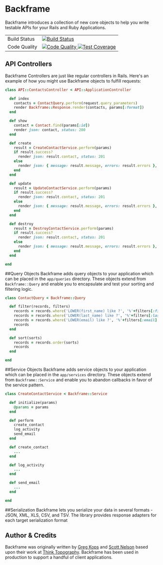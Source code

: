 # Backframe
Backframe introduces a collection of new core objects to help you write testable
APIs for your Rails and Ruby Applications.

<table>
  <tr>
    <td>Build Status</td>
    <td>
      <a href="https://circleci.com/gh/thinktopography/backframe">
        <img src="https://circleci.com/gh/thinktopography/backframe.png?style=shield&circle-token=510e9789fad82aaa0d6e18ee15f49724bea193f8" alt="Build Status" >
      </a>
    </td>
  </tr>
  <tr>
    <td>Code Quality</td>
    <td>
      <a href="https://codeclimate.com/github/thinktopography/backframe">
        <img src="https://codeclimate.com/github/thinktopography/backframe/badges/gpa.svg" alt="Code Quality">
      </a>
      <a href="https://codeclimate.com/github/thinktopography/backframe/coverage">
        <img src="https://codeclimate.com/github/thinktopography/backframe/badges/coverage.svg" alt="Test Coverage">
      </a>
    </td>
  </tr>
</table>

## API Controllers
Backframe Controllers are just like regular controllers in Rails. Here's an
example of how you might use Backframe objects to fulfill requests:

```Ruby
class API::ContactsController < API::ApplicationController

  def index
    contacts = ContactQuery.perform(request.query_parameters)
    render Backframe::Response.render(contacts, params[:format])
  end

  def show
    contact = Contact.find(params[:id])
    render json: contact, status: 200
  end

  def create
    result = CreateContactService.perform(params)
    if result.success?
      render json: result.contact, status: 201
    else
      render json: { message: result.message, errors: result.errors }, status: 422
    end
  end

  def update
    result = UpdateContactService.perform(params)
    if result.success?
      render json: result.contact, status: 201
    else
      render json: { message: result.message, errors: result.errors }, status: 422
    end
  end

  def destroy
    result = DestroyContactService.perform(params)
    if result.success?
      render json: result.contact, status: 201
    else
      render json: { message: result.message, errors: result.errors }, status: 422
    end
  end

end
```

##Query Objects
Backframe adds query objects to your application which can be placed in the
`app/queries` directory. These objects extend from `Backframe::Query` and enable
you to encapsulate and test your sorting and filtering logic.

```Ruby
class ContactQuery < Backframe::Query

  def filter(records, filters)
    records = records.where('LOWER(first_name) like ?', '%'+filters[:first_name].downcase+'%') if filters.key?(:first_name)
    records = records.where('LOWER(last_name) like ?', '%'+filters[:last_name].downcase+'%') if filters.key?(:last_name)
    records = records.where('LOWER(email) like ?', '%'+filters[:email].downcase+'%') if filters.key?(:email)
    records
  end

  def sort(sorts)
    records = records.order(sorts)
    records
  end

end
```

##Service Objects
Backframe adds service objects to your application which can be placed in the
`app/services` directory. These objects extend from `Backframe::Service` and
enable you to abandon callbacks in favor of the service pattern.

```Ruby
class CreateContactService < Backframe::Service

  def initialize(params)
    @params = params
  end

  def perform
    create_contact
    log_activity
    send_email
  end

  def create_contact
    ...
  end

  def log_activity
    ...
  end

  def send_email
    ...
  end

end
```

##Serialization
Backframe lets you serialize your data in several formats - JSON, XML, XLS, CSV,
and TSV. The library provides response adapters for each target serialization
format

## Author & Credits
Backframe was originally written by [Greg Kops](https://github.com/mochini) and
[Scott Nelson](https://github.com/scttnlsn) based upon their work at
[Think Topography](http://thinktopography.com). Backframe has been used in
production to support a handful of client applications.
